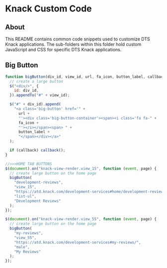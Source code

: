# Knack Custom Code

## About

This README contains common code snippets used to customize DTS Knack applications. The sub-folders within this folder hold custom JavaScript and CSS for specific DTS Knack applications.

## Big Button

```js
function bigButton(div_id, view_id, url, fa_icon, button_label, callback) {
  // create a large button
  $("<div/>", {
    id: div_id,
  }).appendTo("#" + view_id);

  $("#" + div_id).append(
    "<a class='big-button' href='" +
      url +
      "'><div class='big-button-container'><span><i class='fa fa-" +
      fa_icon +
      "'></i></span><span> " +
      button_label +
      "</span></div></a>"
  );

  if (callback) callback();
}

//>>>HOME TAB BUTTONS
$(document).on("knack-view-render.view_15", function (event, page) {
  // create large button on the home page
  bigButton(
    "development-reviews",
    "view_15",
    "https://atd.knack.com/development-services#home/development-reviews/",
    "list-ul",
    "Development Reviews"
  );
});

$(document).on("knack-view-render.view_55", function (event, page) {
  // create large button on the home page
  bigButton(
    "my-reviews",
    "view_55",
    "https://atd.knack.com/development-services#my-reviews/",
    "male",
    "My Reviews"
  );
});
```
